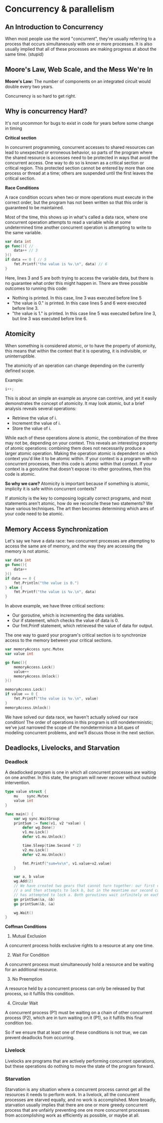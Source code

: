 # Concurrency & parallelism

## An Introduction to Concurrency

When most people use the word "concurrent", they're usually referring to a process that occurs simultaneously with one or more processes. It is also usually implied that all of these processes are making progress at about the same time. (stupid)

## Moore's Law, Web Scale, and the Mess We're In

**Moore's Law:** The number of components on an integrated circuit would double every two years.

Concurrency is so hard to get right.

## Why is concurrency Hard?

It's not uncommon for bugs to exist in code for years before some change in timing

**Critical section**

In concurrent programming, concurrent accesses to shared resources can lead to unexpected or erroneous behavior, so parts of the program where the shared resource is accesses need to be protected in ways that avoid the concurrent access. One way to do so is known as a critical section or critical region. This protected section cannot be entered by more than one process or thread at a time; others are suspended until the first leaves the critical section.

**Race Conditions**

A race condition occurs when two or more operations must execute in the correct order, but the program has not been written so that this order is guaranteed to be maintained.

Most of the time, this shows up in what's called a data race, where one concurrent operation attempts to read a variable while at some undetermined time another concurrent operation is attempting to write to the same variable.

```go
var data int
go func(){ //
    data++ // 3
}()
if data == 0 { // 5
    fmt.Printf("the value is %v.\n", data) // 6
}
```

Here, lines 3 and 5 are both trying to access the variable data, but there is no guarantee what order this might happen in. There are three possible outcomes to running this code:

- Nothing is printed. In this case, line 3 was executed before line 5
- "the value is 0." is printed. In this case lines 5 and 6  were executed before line 3.
- "the value is 1." is printed. In this case line 5 was executed before line 3, but line 3 was executed before line 6.

## Atomicity

When something is considered atomic, or to have the property of atomicity, this means that within the context that it is operating, it is indivisible, or uninterruptible.

The atomicity of an operation can change depending on the currently defined scope.

Example:

```go
i++;
```

This is about an simple an example as anyone can contrive, and yet it easily demonstrates the concept of atomicity. It may look atomic, but a brief analysis reveals several operations:

- Retrieve the value of i.
- Increment the value of i.
- Store the value of i.

While each of these operations alone is atomic, the combination of the three may not be, depending on your context. This reveals an interesting property of atomic operations: combining them does not necessarily produce a larger atomic operation. Making the operation atomic is dependent on which context you'd like it to be atomic within. If your context is a program with no concurrent processes, then this code is atomic within that context. If your context is a goroutine that doesn't expose i to other goroutines, then this code is atomic.

**So why we care?** Atomicity is important because if something is atomic, implicity it is safe within concurrent contexts?

If atomicity is the key to composing logically correct programs, and most statements aren't atomic, how do we reconcile these two statements? We have various techniques. The art then becomes determining which ares of your code need to be atomic.

## Memory Access Synchronization

Let's say we have a data race: two concurrent processes are attempting to access the same are of memory, and the way they are accessing the memory is not atomic.

```go
var data int
go func(){
    data++
}()
if data == 0 {
    fmt.Println("the value is 0.")
} else {
    fmt.Printf("the value is %v.\n", data)
}
```

In above example, we have three critical sections:

- Our goroutine, which is incrementing the data variables.
- Our if statement, which checks the value of data is 0.
- Our fmt.Printf statement, which retrievesd the value of data for output.

The one way to guard your program's critical section is to synchronize access to the memory between your critical sections.

```go
var memoryAccess sync.Mutex
var value int

go func(){
    memoryAccess.Lock()
    value++
    memoryAccess.Unlock()
}()

memoryAccess.Lock()
if value == 0 {
    fmt.Printf("the value is %v.\n", value)
} 
memoryAccess.Unlock()
```

We have solved our data race, we haven't actually solved our race condition! The order of operations in this program is still nondeterministic; we've just narrowed the scope of the nondeterminism a bit.ques of modeling concurrent problems, and we’ll discuss those in the next section.

## Deadlocks, Livelocks, and Starvation

### Deadlock

A deadlocked program is one in which all concurrent processes are waiting on one another. In this state, the program will never recover without outside intervention.

```go
type value struct {
	mu    sync.Mutex
	value int
}

func main() {
	var wg sync.WaitGroup
	printSum := func(v1, v2 *value) {
		defer wg.Done()
		v1.mu.Lock()
		defer v1.mu.Unlock()

		time.Sleep(time.Second * 2)
		v2.mu.Lock()
		defer v2.mu.Unlock()

		fmt.Printf("sum=%v\n", v1.value+v2.value)
	}

	var a, b value
	wg.Add(2)
    // We have created two gears that cannot turn together: our first call to print Sum locks
    // a and then attempts to lock b, but in the meantime our second call to print Sum has locked b and 
    // has attempted to lock a. Both goroutines wait infinitely on each other.
	go printSum(&a, &b)
	go printSum(&b, &a)

	wg.Wait()
}

```

**Coffman Conditions**

1. Mutual Exclusion

A concurrent process holds exclusive rights to a resource at any one time.

2. Wait For Condition

A concurrent process must simultaneously hold a resource and be waiting for an additional resource.

3. No Preemption

A resource held by a concurrent process can only be released by that process, so it fulfills this condition.

4. Circular Wait

A concurrent process (P1) must be waiting on a chain of other concurrent process (P2), which are in turn waiting on it (P1), so it fulfills this final condition too.

So if we ensure that at least one of these conditions is not true, we can prevent deadlocks from occurring.

### Livelock

Livelocks are programs that are actively performing concurrent operations, but these operations do nothing to move the state of the program forward.

### Starvation

Starvation is any situation where a concurrent process cannot get all the resources it needs to perform work. In a livelock, all the concurrent processes are starved equally, and no work is accomplished. More broadly, starvation usually implies that there are one or more greedy concurrent process that are unfairly preventing one ore more concurrent processes from accomplishing work as efficiently as possible, or maybe at all.

```go
```